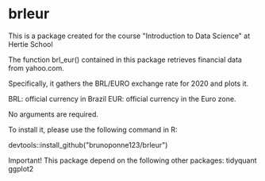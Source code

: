 # brleur
This is a package created for the course "Introduction to Data Science" at Hertie School

The function brl_eur() contained in this package retrieves financial data from yahoo.com.

Specifically, it gathers the BRL/EURO exchange rate for 2020 and plots it.

BRL: official currency in Brazil
EUR: official currency in the Euro zone.

No arguments are required.

To install it, please use the following command in R:

devtools::install_github("brunoponne123/brleur")

Important! This package depend on the following other packages:
    tidyquant
    ggplot2
